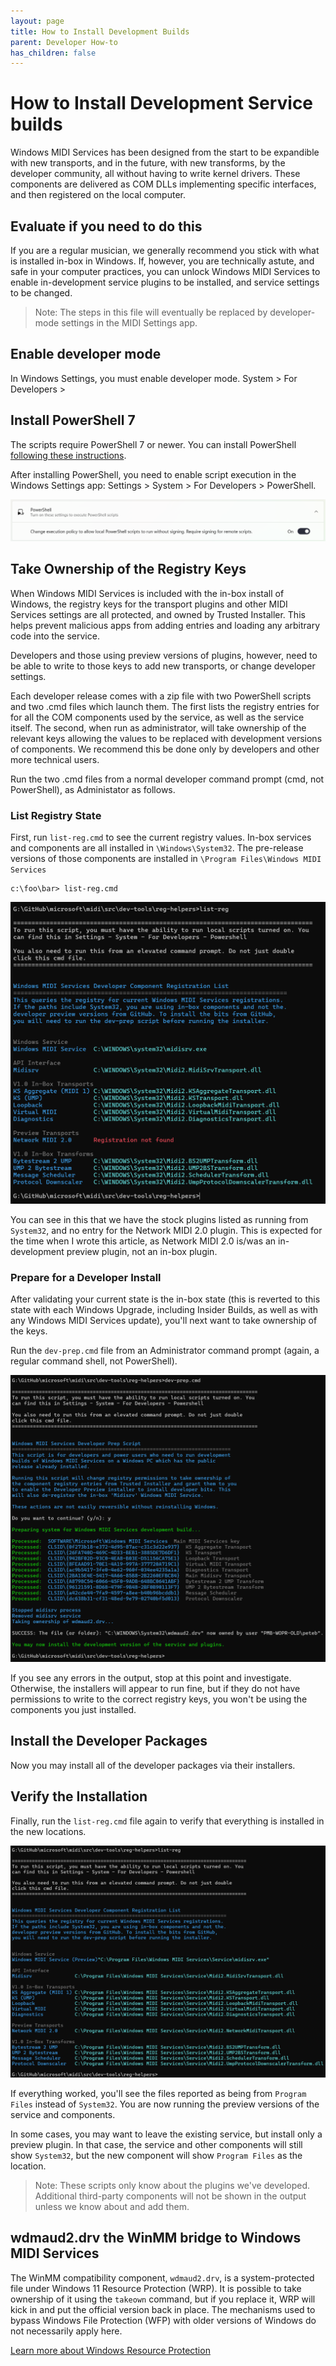 ```yaml
---
layout: page
title: How to Install Development Builds
parent: Developer How-to
has_children: false
---
```


# How to Install Development Service builds

Windows MIDI Services has been designed from the start to be expandible with new transports, and in the future, with new transforms, by the developer community, all without having to write kernel drivers. These components are delivered as COM DLLs implementing specific interfaces, and then registered on the local computer.

## Evaluate if you need to do this

If you are a regular musician, we generally recommend you stick with what is installed in-box in Windows. If, however, you are technically astute, and safe in your computer practices, you can unlock Windows MIDI Services to enable in-development service plugins to be installed, and service settings to be changed.

> Note: The steps in this file will eventually be replaced by developer-mode settings in the MIDI Settings app.

## Enable developer mode

In Windows Settings, you must enable developer mode. System > For Developers > 

## Install PowerShell 7

The scripts require PowerShell 7 or newer. You can install PowerShell [following these instructions](https://learn.microsoft.com/powershell/scripting/install/installing-powershell-on-windows).

After installing PowerShell, you need to enable script execution in the Windows Settings app: Settings > System > For Developers > PowerShell.

![Enable PowerShell Scripts in Settings](.\enable-powershell-scripts.png)

## Take Ownership of the Registry Keys

When Windows MIDI Services is included with the in-box install of Windows, the registry keys for the transport plugins and other MIDI Services settings are all protected, and owned by Trusted Installer. This helps prevent malicious apps from adding entries and loading any arbitrary code into the service.

Developers and those using preview versions of plugins, however, need to be able to write to those keys to add new transports, or change developer settings.

Each developer release comes with a zip file with two PowerShell scripts and two .cmd files which launch them. The first lists the registry entries for for all the COM components used by the service, as well as the service itself. The second, when run as administrator, will take ownership of the relevant keys allowing the values to be replaced with development versions of components. We recommend this be done only by developers and other more technical users.

Run the two .cmd files from a normal developer command prompt (cmd, not PowerShell), as Administator as follows.

### List Registry State

First, run `list-reg.cmd` to see the current registry values. In-box services and components are all installed in `\Windows\System32`. The pre-release versions of those components are installed in `\Program Files\Windows MIDI Services`

```
c:\foo\bar> list-reg.cmd
```

![Before](.\list-reg-before.png)

You can see in this that we have the stock plugins listed as running from `System32`, and no entry for the Network MIDI 2.0 plugin. This is expected for the time when I wrote this article, as Network MIDI 2.0 is/was an in-development preview plugin, not an in-box plugin.

### Prepare for a Developer Install

After validating your current state is the in-box state (this is reverted to this state with each Windows Upgrade, including Insider Builds, as well as with any Windows MIDI Services update), you'll next want to take ownership of the keys.

Run the `dev-prep.cmd` file from an Administrator command prompt (again, a regular command shell, not PowerShell).

![Developer Prep Script](.\dev-prep-output.png)

If you see any errors in the output, stop at this point and investigate. Otherwise, the installers will appear to run fine, but if they do not have permissions to write to the correct registry keys, you won't be using the components you just installed.

## Install the Developer Packages

Now you may install all of the developer packages via their installers.

## Verify the Installation

Finally, run the `list-reg.cmd` file again to verify that everything is installed in the new locations.

![After](.\list-reg-after.png)

If everything worked, you'll see the files reported as being from `Program Files` instead of `System32`. You are now running the preview versions of the service and components.

In some cases, you may want to leave the existing service, but install only a preview plugin. In that case, the service and other components will still show `System32`, but the new component will show `Program Files` as the location.

> Note: These scripts only know about the plugins we've developed. Additional third-party components will not be shown in the output unless we know about and add them.

## wdmaud2.drv the WinMM bridge to Windows MIDI Services

The WinMM compatibility component, `wdmaud2.drv`, is a system-protected file under Windows 11 Resource Protection (WRP). It is possible to take ownership of it using the `takeown` command, but if you replace it, WRP will kick in and put the official version back in place. The mechanisms used to bypass Windows File Protection (WFP) with older versions of Windows do not necessarily apply here.

[Learn more about Windows Resource Protection](https://learn.microsoft.com/windows/win32/wfp/about-windows-file-protection)
